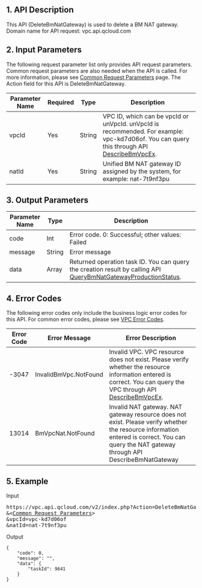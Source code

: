 ## 1. API Description

This API (DeleteBmNatGateway) is used to delete a BM NAT gateway.  
Domain name for API request: vpc.api.qcloud.com


## 2. Input Parameters
The following request parameter list only provides API request parameters. Common request parameters are also needed when the API is called. For more information, please see <a href="/doc/api/372/4153" title="Common Request Parameters">Common Request Parameters</a> page. The Action field for this API is DeleteBmNatGateway.

| Parameter Name | Required | Type | Description |
|---------|---------|---------|---------|
| vpcId | Yes | String | VPC ID, which can be vpcId or unVpcId. unVpcId is recommended. For example: vpc-kd7d06of. You can query this through API <a href="https://www.qcloud.com/document/api/386/6646" title="DescribeBmVpcEx">DescribeBmVpcEx</a>. |
| natId | Yes | String | Unified BM NAT gateway ID assigned by the system, for example: nat-7t9nf3pu |


## 3. Output Parameters

| Parameter Name | Type | Description |
|---------|---------|---------|
| code | Int | Error code. 0:  Successful; other values:  Failed |
| message | String | Error message |
| data | Array | Returned operation task ID. You can query the creation result by calling API <a href="" title="QueryBmNatGatewayProductionStatus">QueryBmNatGatewayProductionStatus</a>. |

## 4. Error Codes
The following error codes only include the business logic error codes for this API. For common error codes, please see <a href="https://www.qcloud.com/doc/api/245/4924" title="VPC Error Codes">VPC Error Codes</a>.

| Error Code | Error Message | Error Description |
|---------|---------|---------|
| -3047 | InvalidBmVpc.NotFound | Invalid VPC. VPC resource does not exist. Please verify whether the resource information entered is correct. You can query the VPC through API <a href="https://www.qcloud.com/document/api/386/6646" title="DescribeBmVpcEx">DescribeBmVpcEx</a>.  |
| 13014 | BmVpcNat.NotFound | Invalid NAT gateway. NAT gateway resource does not exist. Please verify whether the resource information entered is correct. You can query the NAT gateway through API DescribeBmNatGateway |


## 5. Example
Input
<pre>
https://vpc.api.qcloud.com/v2/index.php?Action=DeleteBmNatGateway
&<<a href="https://www.qcloud.com/doc/api/229/6976">Common Request Parameters</a>>
&vpcId=vpc-kd7d06of
&natId=nat-7t9nf3pu
</pre>
Output
```
{
	"code": 0,
	"message": "",
	"data": {
		"taskId": 9641
	}
}
```


